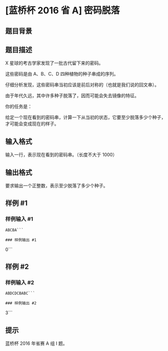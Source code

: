 # [蓝桥杯 2016 省 A] 密码脱落

## 题目背景



## 题目描述

X 星球的考古学家发现了一批古代留下来的密码。

这些密码是由 A、B、C、D 四种植物的种子串成的序列。

仔细分析发现，这些密码串当初应该是前后对称的（也就是我们说的回文串）。

由于年代久远，其中许多种子脱落了，因而可能会失去镜像的特征。

你的任务是：

给定一个现在看到的密码串，计算一下从当初的状态，它要至少脱落多少个种子，才可能会变成现在的样子。

## 输入格式

输入一行，表示现在看到的密码串。（长度不大于 $1000$）

## 输出格式

要求输出一个正整数，表示至少脱落了多少个种子。

## 样例 #1

### 样例输入 #1
```
ABCBA```

### 样例输出 #1

```
0```

## 样例 #2

### 样例输入 #2
```
ABDCDCBABC```

### 样例输出 #2

```
3```

## 提示

蓝桥杯 2016 年省赛 A 组 I 题。
